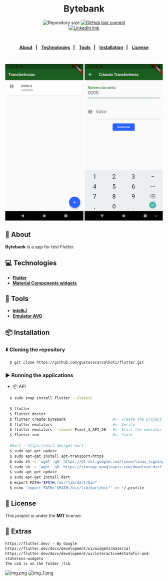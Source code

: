 <h1 align="center">
  Bytebank
</h1>
<p align="center">
  <img alt="Repository size" src="https://img.shields.io/github/repo-size/gustavocarvalhoti/flutter?color=15c3d6">
  <a href="https://github.com/gustavocarvalhoti/flutter/commits/main">
    <img alt="GitHub last commit" src="https://img.shields.io/github/last-commit/gustavocarvalhoti/flutter?color=15c3d6">
  </a>
  <br>
  <a href="https://www.linkedin.com/in/gustavocarvalho-ti/">
      <img alt="LinkedIn link" src="https://img.shields.io/badge/-Gustavo%20Carvalho-0077B5?style=flat&amp;logo=Linkedin&amp;logoColor=white" height="25px">
  </a> 
</p>
<strong>
<br>
<p align="center">
  <a href="#bookmark-about">About</a>&nbsp;&nbsp;&nbsp;|&nbsp;&nbsp;&nbsp;
  <a href="#computer-technologies">Technologies</a>&nbsp;&nbsp;&nbsp;|&nbsp;&nbsp;&nbsp;
  <a href="#wrench-tools">Tools</a>&nbsp;&nbsp;&nbsp;|&nbsp;&nbsp;&nbsp;
  <a href="#package-installation">Installation</a>&nbsp;&nbsp;&nbsp;|&nbsp;&nbsp;&nbsp;
  <a href="#memo-license">License</a>
</p>
</strong>
<br>

<p align="center">
    <img alt="Screens" src=".github/screenshot.png" height="500px" />
    <img alt="Screens" src=".github/screenshot2.png" height="500px" />
</p>

## :bookmark: About

**Bytebank** is a app for test Flutter.

## :computer: Technologies

- **[Flutter](https://flutter.dev/)**
- **[Material Components widgets](https://flutter.dev/docs/development/ui/widgets/material)**

## :wrench: Tools

- **[IntelliJ](https://www.jetbrains.com/)**
- **[Emulator AVG](https://www.google.com/chrome/)**

## :package: Installation

### :arrow_down: **Cloning the repository**

```sh
  $ git clone https://github.com/gustavocarvalhoti/flutter.git
```

### :arrow_forward:    **Running the applications**

- :package: API

```sh
  $ sudo snap install flutter --classic
  
  $ flutter
  $ flutter doctor
  $ flutter create bytebank                     #<- Create the project
  $ flutter emulators                           #<- Verify
  $ flutter emulators --launch Pixel_3_API_28   #<- Start the emulator
  $ flutter run                                 #<- Start

  #Dart - https://dart.dev/get-dart
  $ sudo apt-get update
  $ sudo apt-get install apt-transport-https
  $ sudo sh -c 'wget -qO- https://dl-ssl.google.com/linux/linux_signing_key.pub | apt-key add -'
  $ sudo sh -c 'wget -qO- https://storage.googleapis.com/download.dartlang.org/linux/debian/dart_stable.list > /etc/apt/sources.list.d/dart_stable.list'
  $ sudo apt-get update
  $ sudo apt-get install dart
  $ export PATH="$PATH:/usr/lib/dart/bin"
  $ echo 'export PATH="$PATH:/usr/lib/dart/bin"' >> ~/.profile
```

## :memo: License

This project is under the **MIT** license.

## :memo: Extras

````
https://flutter.dev/ - By Google
https://flutter.dev/docs/development/ui/widgets/material
https://flutter.dev/docs/development/ui/interactive#stateful-and-stateless-widgets
The cod is on the folder /lib
````

![img.png](img.png)
![img_1.png](img_1.png)